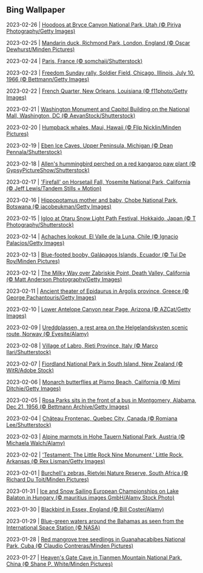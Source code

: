 ## Bing Wallpaper
2023-02-26 | [Hoodoos at Bryce Canyon National Park, Utah (© Piriya Photography/Getty Images)](./wallpaper/2023-02-26.jpg) 

2023-02-25 | [Mandarin duck, Richmond Park, London, England (© Oscar Dewhurst/Minden Pictures)](./wallpaper/2023-02-25.jpg) 

2023-02-24 | [Paris, France (© somchaij/Shutterstock)](./wallpaper/2023-02-24.jpg) 

2023-02-23 | [Freedom Sunday rally, Soldier Field, Chicago, Illinois, July 10, 1966 (© Bettmann/Getty Images)](./wallpaper/2023-02-23.jpg) 

2023-02-22 | [French Quarter, New Orleans, Louisiana (© f11photo/Getty Images)](./wallpaper/2023-02-22.jpg) 

2023-02-21 | [Washington Monument and Capitol Building on the National Mall, Washington, DC (© AevanStock/Shutterstock)](./wallpaper/2023-02-21.jpg) 

2023-02-20 | [Humpback whales, Maui, Hawaii (© Flip Nicklin/Minden Pictures)](./wallpaper/2023-02-20.jpg) 

2023-02-19 | [Eben Ice Caves, Upper Peninsula, Michigan (© Dean Pennala/Shutterstock)](./wallpaper/2023-02-19.jpg) 

2023-02-18 | [Allen's hummingbird perched on a red kangaroo paw plant (© GypsyPictureShow/Shutterstock)](./wallpaper/2023-02-18.jpg) 

2023-02-17 | ['Firefall' on Horsetail Fall, Yosemite National Park, California (© Jeff Lewis/Tandem Stills + Motion)](./wallpaper/2023-02-17.jpg) 

2023-02-16 | [Hippopotamus mother and baby, Chobe National Park, Botswana (© jacobeukman/Getty Images)](./wallpaper/2023-02-16.jpg) 

2023-02-15 | [Igloo at Otaru Snow Light Path Festival, Hokkaido, Japan (© T Photography/Shutterstock)](./wallpaper/2023-02-15.jpg) 

2023-02-14 | [Achaches lookout, El Valle de la Luna, Chile (© Ignacio Palacios/Getty Images)](./wallpaper/2023-02-14.jpg) 

2023-02-13 | [Blue-footed booby, Galápagos Islands, Ecuador (© Tui De Roy/Minden Pictures)](./wallpaper/2023-02-13.jpg) 

2023-02-12 | [The Milky Way over Zabriskie Point, Death Valley, California (© Matt Anderson Photography/Getty Images)](./wallpaper/2023-02-12.jpg) 

2023-02-11 | [Ancient theater of Epidaurus in Argolis province, Greece (© George Pachantouris/Getty Images)](./wallpaper/2023-02-11.jpg) 

2023-02-10 | [Lower Antelope Canyon near Page, Arizona (© AZCat/Getty Images)](./wallpaper/2023-02-10.jpg) 

2023-02-09 | [Ureddplassen, a rest area on the Helgelandskysten scenic route, Norway (© Eyesite/Alamy)](./wallpaper/2023-02-09.jpg) 

2023-02-08 | [Village of Labro, Rieti Province, Italy (© Marco Ilari/Shutterstock)](./wallpaper/2023-02-08.jpg) 

2023-02-07 | [Fiordland National Park in South Island, New Zealand (© WitR/Adobe Stock)](./wallpaper/2023-02-07.jpg) 

2023-02-06 | [Monarch butterflies at Pismo Beach, California (© Mimi Ditchie/Getty Images)](./wallpaper/2023-02-06.jpg) 

2023-02-05 | [Rosa Parks sits in the front of a bus in Montgomery, Alabama, Dec 21, 1956 (© Bettmann Archive/Getty Images)](./wallpaper/2023-02-05.jpg) 

2023-02-04 | [Château Frontenac, Quebec City, Canada (© Romiana Lee/Shutterstock)](./wallpaper/2023-02-04.jpg) 

2023-02-03 | [Alpine marmots in Hohe Tauern National Park, Austria (© Michaela Walch/Alamy)](./wallpaper/2023-02-03.jpg) 

2023-02-02 | ['Testament: The Little Rock Nine Monument,' Little Rock, Arkansas (© Rex Lisman/Getty Images)](./wallpaper/2023-02-02.jpg) 

2023-02-01 | [Burchell's zebras, Rietvlei Nature Reserve, South Africa (© Richard Du Toit/Minden Pictures)](./wallpaper/2023-02-01.jpg) 

2023-01-31 | [Ice and Snow Sailing European Championships on Lake Balaton in Hungary (© mauritius images GmbH/Alamy Stock Photo)](./wallpaper/2023-01-31.jpg) 

2023-01-30 | [Blackbird in Essex, England (© Bill Coster/Alamy)](./wallpaper/2023-01-30.jpg) 

2023-01-29 | [Blue-green waters around the Bahamas as seen from the International Space Station (© NASA)](./wallpaper/2023-01-29.jpg) 

2023-01-28 | [Red mangrove tree seedlings in Guanahacabibes National Park, Cuba (© Claudio Contreras/Minden Pictures)](./wallpaper/2023-01-28.jpg) 

2023-01-27 | [Heaven's Gate Cave in Tianmen Mountain National Park, China (© Shane P. White/Minden Pictures)](./wallpaper/2023-01-27.jpg) 

